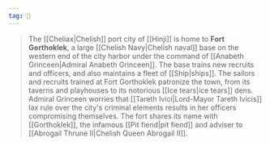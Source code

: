 ```yaml
---
tag: 🏰
---
```

> The [[Cheliax|Chelish]] port city of [[Hinji]] is home to **Fort Gorthoklek**, a large [[Chelish Navy|Chelish naval]] base on the western end of the city harbor under the command of [[Anabeth Grinceen|Admiral Anabeth Grinceen]]. The base trains new recruits and officers, and also maintains a fleet of [[Ship|ships]].
> The sailors and recruits trained at Fort Gorthoklek patronize the town, from its taverns and playhouses to its notorious [[Ice tears|ice tears]] dens. Admiral Grinceen worries that [[Tareth Ivici|Lord-Mayor Tareth Ivicis]] lax rule over the city's criminal elements results in her officers compromising themselves.
> The fort shares its name with [[Gorthoklek]], the infamous [[Pit fiend|pit fiend]] and adviser to [[Abrogail Thrune II|Chelish Queen Abrogail II]].







